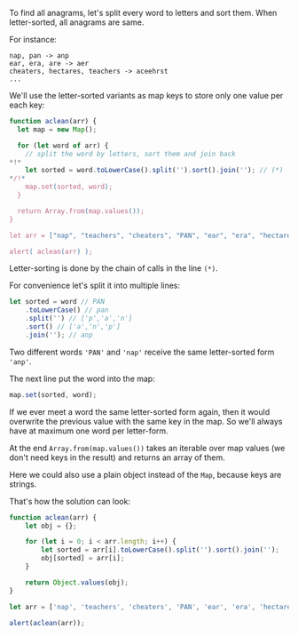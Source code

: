 To find all anagrams, let's split every word to letters and sort them. When letter-sorted, all anagrams are same.

For instance:

```
nap, pan -> anp
ear, era, are -> aer
cheaters, hectares, teachers -> aceehrst
...
```

We'll use the letter-sorted variants as map keys to store only one value per each key:

```js run
function aclean(arr) {
  let map = new Map();

  for (let word of arr) {
    // split the word by letters, sort them and join back
*!*
    let sorted = word.toLowerCase().split('').sort().join(''); // (*)
*/!*
    map.set(sorted, word);
  }

  return Array.from(map.values());
}

let arr = ["nap", "teachers", "cheaters", "PAN", "ear", "era", "hectares"];

alert( aclean(arr) );
```

Letter-sorting is done by the chain of calls in the line `(*)`.

For convenience let's split it into multiple lines:

```js
let sorted = word // PAN
    .toLowerCase() // pan
    .split('') // ['p','a','n']
    .sort() // ['a','n','p']
    .join(''); // anp
```

Two different words `'PAN'` and `'nap'` receive the same letter-sorted form `'anp'`.

The next line put the word into the map:

```js
map.set(sorted, word);
```

If we ever meet a word the same letter-sorted form again, then it would overwrite the previous value with the same key in the map. So we'll always have at maximum one word per letter-form.

At the end `Array.from(map.values())` takes an iterable over map values (we don't need keys in the result) and returns an array of them.

Here we could also use a plain object instead of the `Map`, because keys are strings.

That's how the solution can look:

```js run demo
function aclean(arr) {
    let obj = {};

    for (let i = 0; i < arr.length; i++) {
        let sorted = arr[i].toLowerCase().split('').sort().join('');
        obj[sorted] = arr[i];
    }

    return Object.values(obj);
}

let arr = ['nap', 'teachers', 'cheaters', 'PAN', 'ear', 'era', 'hectares'];

alert(aclean(arr));
```
